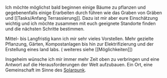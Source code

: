 Ich möchte möglichst bald beginnen einige Bäume zu pflanzen und gegebenenfalls einige Erarbeiten durch führen wie das Graben von Gräben und [[Tasks/Anfang Terrassierung]]. Dazu ist mir aber eure Einschätzung wichtig und ich möchte zusammen mit euch geeignete Standorte finden und die nächsten Schritte bestimmen.

Mittel- bis Langfristig kann ich mir sehr vieles Vorstellen. Mehr gezielte Pflanzung, Gärten, Kompostanlagen bis hin zur Elektrifizierung und der Erstellung eines land labs. ( weiteres siehe [[Möglichkeiten]])

Insgeheim wünsche ich mir immer mehr Zeit oben zu verbringen und eine Antwort auf die Herausforderungen der Welt aufzubauen. Ein Ort, eine Gemeinschaft im Sinne des [Solarpunk](https://www.re-des.org/ein-solarpunk-manifest-deutsch/).